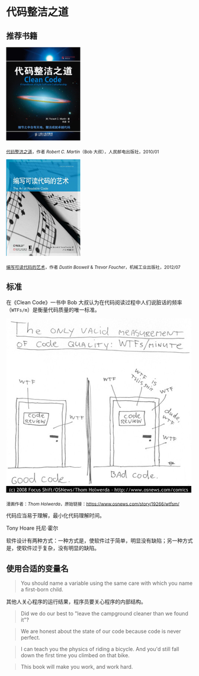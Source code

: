 # 代码整洁之道

## 推荐书籍

<img src="./img/clean-code.jpg" style="width:200px;">

<sub>[代码整洁之道](https://book.douban.com/subject/4199741/)，作者 *Robert C. Martin*（Bob 大叔），人民邮电出版社，2010/01</sub>

<img src="./img/the-art-of-readable-code.jpg" style="width:200px;">

<sub>[编写可读代码的艺术](https://book.douban.com/subject/10797189/)，作者 *Dustin Boswell* & *Trevor Foucher*，机械工业出版社，2012/07</sub>

## 标准

在《Clean Code》一书中 Bob 大叔认为在代码阅读过程中人们说脏话的频率（`WTFs/m`）是衡量代码质量的唯一标准。

<img src="./img/wtfm.jpg">

<sub>漫画作者：*Thom Holwerda*，原始链接：https://www.osnews.com/story/19266/wtfsm/</sub>

代码应当易于理解，最小化代码理解时间。

Tony Hoare 托尼·霍尔

软件设计有两种方式：一种方式是，使软件过于简单，明显没有缺陷；另一种方式是，使软件过于复杂，没有明显的缺陷。

## 使用合适的变量名

> You should name a variable using the same care with which you name a first-born child.

其他人关心程序的运行结果，程序员要关心程序的内部结构。

> Did we do our best to "leave the campground cleaner than we found it"?

> We are honest about the state of our code because code is never perfect.

> I can teach you the physics of riding a bicycle. And you'd still fall down the first time you climbed on that bike.

> This book will make you work, and work hard.